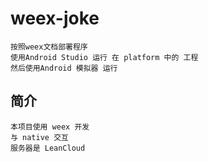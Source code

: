 # weex-joke
	
	按照weex文档部署程序
	使用Android Studio 运行 在 platform 中的 工程 
	然后使用Android 模拟器 运行

## 简介

	本项目使用 weex 开发
	与 native 交互
	服务器是 LeanCloud 